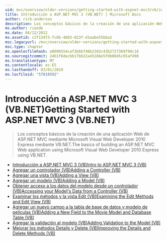 ```yaml
---
uid: mvc/overview/older-versions/getting-started-with-aspnet-mvc3/vb/index
title: Introducción a ASP.NET MVC 3 (VB.NET) | Microsoft Docs
author: rick-anderson
description: Los conceptos básicos de la creación de una aplicación Web de ASP.NET MVC mediante Microsoft Visual Web Developer 2010 Express mediante VB.NET.
ms.author: riande
ms.date: 04/12/2012
ms.assetid: c2f134f3-fc6b-4603-823f-d1eabe55bba2
msc.legacyurl: /mvc/overview/older-versions/getting-started-with-aspnet-mvc3/vb
msc.type: chapter
ms.openlocfilehash: e8096554caf3bbb746b2102c43b2727369799c16
ms.sourcegitcommit: 24b1f6decbb17bb22a45166e5fdb0845c65af498
ms.translationtype: MT
ms.contentlocale: es-ES
ms.lasthandoff: 03/01/2019
ms.locfileid: "57019592"
---
```

<a name="getting-started-with-aspnet-mvc-3-vbnet"></a><span data-ttu-id="87e55-103">Introducción a ASP.NET MVC 3 (VB.NET)</span><span class="sxs-lookup"><span data-stu-id="87e55-103">Getting Started with ASP.NET MVC 3 (VB.NET)</span></span>
====================
> <span data-ttu-id="87e55-104">Los conceptos básicos de la creación de una aplicación Web de ASP.NET MVC mediante Microsoft Visual Web Developer 2010 Express mediante VB.NET.</span><span class="sxs-lookup"><span data-stu-id="87e55-104">The basics of building an ASP.NET MVC Web application using Microsoft Visual Web Developer 2010 Express using VB.NET.</span></span>


- [<span data-ttu-id="87e55-105">Introducción a ASP.NET MVC 3 (VB)</span><span class="sxs-lookup"><span data-stu-id="87e55-105">Intro to ASP.NET MVC 3 (VB)</span></span>](intro-to-aspnet-mvc-3.md)
- [<span data-ttu-id="87e55-106">Agregar un controlador (VB)</span><span class="sxs-lookup"><span data-stu-id="87e55-106">Adding a Controller (VB)</span></span>](adding-a-controller.md)
- [<span data-ttu-id="87e55-107">Agregar una vista (VB)</span><span class="sxs-lookup"><span data-stu-id="87e55-107">Adding a View (VB)</span></span>](adding-a-view.md)
- [<span data-ttu-id="87e55-108">Agregar un modelo (VB)</span><span class="sxs-lookup"><span data-stu-id="87e55-108">Adding a Model (VB)</span></span>](adding-a-model.md)
- [<span data-ttu-id="87e55-109">Obtener acceso a los datos del modelo desde un controlador (VB)</span><span class="sxs-lookup"><span data-stu-id="87e55-109">Accessing your Model's Data from a Controller (VB)</span></span>](accessing-your-models-data-from-a-controller.md)
- [<span data-ttu-id="87e55-110">Examinar los métodos y la vista Edit (VB)</span><span class="sxs-lookup"><span data-stu-id="87e55-110">Examining the Edit Methods and Edit View (VB)</span></span>](examining-the-edit-methods-and-edit-view.md)
- [<span data-ttu-id="87e55-111">Agregar un nuevo campo a la tabla de base de datos y modelo de películas (VB)</span><span class="sxs-lookup"><span data-stu-id="87e55-111">Adding a New Field to the Movie Model and Database Table (VB)</span></span>](adding-a-new-field.md)
- [<span data-ttu-id="87e55-112">Agregar la validación al modelo (VB)</span><span class="sxs-lookup"><span data-stu-id="87e55-112">Adding Validation to the Model (VB)</span></span>](adding-validation-to-the-model.md)
- [<span data-ttu-id="87e55-113">Mejorar los métodos Details y Delete (VB)</span><span class="sxs-lookup"><span data-stu-id="87e55-113">Improving the Details and Delete Methods (VB)</span></span>](improving-the-details-and-delete-methods.md)
